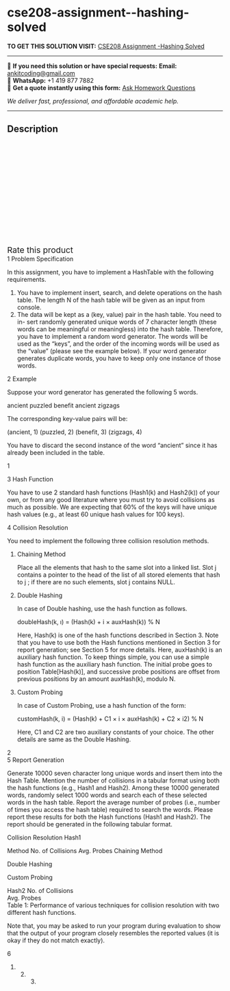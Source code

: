# cse208-assignment--hashing-solved
**TO GET THIS SOLUTION VISIT:** [CSE208 Assignment -Hashing Solved](https://www.ankitcodinghub.com/product/cse208-assignment-hashing-solved/)


---

📩 **If you need this solution or have special requests:** **Email:** ankitcoding@gmail.com  
📱 **WhatsApp:** +1 419 877 7882  
📄 **Get a quote instantly using this form:** [Ask Homework Questions](https://www.ankitcodinghub.com/services/ask-homework-questions/)

*We deliver fast, professional, and affordable academic help.*

---

<h2>Description</h2>



<div class="kk-star-ratings kksr-auto kksr-align-center kksr-valign-top" data-payload="{&quot;align&quot;:&quot;center&quot;,&quot;id&quot;:&quot;96901&quot;,&quot;slug&quot;:&quot;default&quot;,&quot;valign&quot;:&quot;top&quot;,&quot;ignore&quot;:&quot;&quot;,&quot;reference&quot;:&quot;auto&quot;,&quot;class&quot;:&quot;&quot;,&quot;count&quot;:&quot;0&quot;,&quot;legendonly&quot;:&quot;&quot;,&quot;readonly&quot;:&quot;&quot;,&quot;score&quot;:&quot;0&quot;,&quot;starsonly&quot;:&quot;&quot;,&quot;best&quot;:&quot;5&quot;,&quot;gap&quot;:&quot;4&quot;,&quot;greet&quot;:&quot;Rate this product&quot;,&quot;legend&quot;:&quot;0\/5 - (0 votes)&quot;,&quot;size&quot;:&quot;24&quot;,&quot;title&quot;:&quot;CSE208 Assignment -Hashing Solved&quot;,&quot;width&quot;:&quot;0&quot;,&quot;_legend&quot;:&quot;{score}\/{best} - ({count} {votes})&quot;,&quot;font_factor&quot;:&quot;1.25&quot;}">

<div class="kksr-stars">

<div class="kksr-stars-inactive">
            <div class="kksr-star" data-star="1" style="padding-right: 4px">


<div class="kksr-icon" style="width: 24px; height: 24px;"></div>
        </div>
            <div class="kksr-star" data-star="2" style="padding-right: 4px">


<div class="kksr-icon" style="width: 24px; height: 24px;"></div>
        </div>
            <div class="kksr-star" data-star="3" style="padding-right: 4px">


<div class="kksr-icon" style="width: 24px; height: 24px;"></div>
        </div>
            <div class="kksr-star" data-star="4" style="padding-right: 4px">


<div class="kksr-icon" style="width: 24px; height: 24px;"></div>
        </div>
            <div class="kksr-star" data-star="5" style="padding-right: 4px">


<div class="kksr-icon" style="width: 24px; height: 24px;"></div>
        </div>
    </div>

<div class="kksr-stars-active" style="width: 0px;">
            <div class="kksr-star" style="padding-right: 4px">


<div class="kksr-icon" style="width: 24px; height: 24px;"></div>
        </div>
            <div class="kksr-star" style="padding-right: 4px">


<div class="kksr-icon" style="width: 24px; height: 24px;"></div>
        </div>
            <div class="kksr-star" style="padding-right: 4px">


<div class="kksr-icon" style="width: 24px; height: 24px;"></div>
        </div>
            <div class="kksr-star" style="padding-right: 4px">


<div class="kksr-icon" style="width: 24px; height: 24px;"></div>
        </div>
            <div class="kksr-star" style="padding-right: 4px">


<div class="kksr-icon" style="width: 24px; height: 24px;"></div>
        </div>
    </div>
</div>


<div class="kksr-legend" style="font-size: 19.2px;">
            <span class="kksr-muted">Rate this product</span>
    </div>
    </div>
<div class="page" title="Page 1">
<div class="layoutArea">
<div class="column">
1 Problem Specification

In this assignment, you have to implement a HashTable with the following requirements.

<ol>
<li>You have to implement insert, search, and delete operations on the hash table. The
length N of the hash table will be given as an input from console.
</li>
<li>The data will be kept as a (key, value) pair in the hash table. You need to in- sert randomly generated unique words of 7 character length (these words can be meaningful or meaningless) into the hash table. Therefore, you have to implement a random word generator. The words will be used as the “keys”, and the order of the incoming words will be used as the “value” (please see the example below). If your word generator generates duplicate words, you have to keep only one instance of those words.</li>
</ol>
2 Example

Suppose your word generator has generated the following 5 words.

ancient puzzled benefit ancient zigzags

The corresponding key-value pairs will be:

(ancient, 1) (puzzled, 2) (benefit, 3) (zigzags, 4)

You have to discard the second instance of the word “ancient” since it has already been included in the table.

1

</div>
</div>
</div>
<div class="page" title="Page 2">
<div class="layoutArea">
<div class="column">
3 Hash Function

You have to use 2 standard hash functions (Hash1(k) and Hash2(k)) of your own, or from any good literature where you must try to avoid collisions as much as possible. We are expecting that 60% of the keys will have unique hash values (e.g., at least 60 unique hash values for 100 keys).

4 Collision Resolution

You need to implement the following three collision resolution methods.

<ol>
<li>Chaining Method

Place all the elements that hash to the same slot into a linked list. Slot j contains a pointer to the head of the list of all stored elements that hash to j ; if there are no such elements, slot j contains NULL.</li>
<li>Double Hashing

In case of Double hashing, use the hash function as follows.

doubleHash(k, ı) = (Hash(k) + i × auxHash(k)) % N

Here, Hash(k) is one of the hash functions described in Section 3. Note that you have to use both the Hash functions mentioned in Section 3 for report generation; see Section 5 for more details. Here, auxHash(k) is an auxiliary hash function. To keep things simple, you can use a simple hash function as the auxiliary hash function. The initial probe goes to position Table[Hash(k)], and successive probe positions are offset from previous positions by an amount auxHash(k), modulo N.
</li>
<li>Custom Probing

In case of Custom Probing, use a hash function of the form:

customHash(k, i) = (Hash(k) + C1 × i × auxHash(k) + C2 × i2) % N

Here, C1 and C2 are two auxiliary constants of your choice. The other details are same as the Double Hashing.
</li>
</ol>
</div>
</div>
<div class="layoutArea">
<div class="column">
2

</div>
</div>
</div>
<div class="page" title="Page 3">
<div class="layoutArea">
<div class="column">
5 Report Generation

Generate 10000 seven character long unique words and insert them into the Hash Table. Mention the number of collisions in a tabular format using both the hash functions (e.g., Hash1 and Hash2). Among these 10000 generated words, randomly select 1000 words and search each of these selected words in the hash table. Report the average number of probes (i.e., number of times you access the hash table) required to search the words. Please report these results for both the Hash functions (Hash1 and Hash2). The report should be generated in the following tabular format.

</div>
</div>
<div class="layoutArea">
<div class="column">
Collision Resolution Hash1

Method No. of Collisions Avg. Probes Chaining Method

Double Hashing

Custom Probing

</div>
<div class="column">
Hash2 No. of Collisions

</div>
<div class="column">
Avg. Probes

</div>
</div>
<div class="layoutArea">
<div class="column">
Table 1: Performance of various techniques for collision resolution with two different hash functions.

Note that, you may be asked to run your program during evaluation to show that the output of your program closely resembles the reported values (it is okay if they do not match exactly).

</div>
</div>
<div class="layoutArea">
<div class="column">
6

1. 2. 3.

</div>
</div>
<div class="layoutArea">
<div class="column">
&nbsp;

</div>
</div>
</div>
